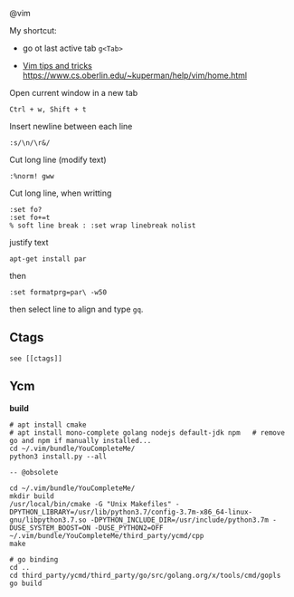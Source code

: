 @vim

My shortcut:
- go ot last active tab `g<Tab>`

* [Vim tips and tricks](html/vim-tips-tricks/home.html)
https://www.cs.oberlin.edu/~kuperman/help/vim/home.html


Open current window in a new tab

    Ctrl + w, Shift + t 


Insert newline between each line

    :s/\n/\r&/


Cut long line (modify text)

    :%norm! gww


Cut long line, when writting

    :set fo?
    :set fo+=t
    % soft line break : :set wrap linebreak nolist


justify text

    apt-get install par

then

    :set formatprg=par\ -w50

then select line to align and type `gq`.

## Ctags

    see [[ctags]]

## Ycm

**build**

    # apt install cmake
    # apt install mono-complete golang nodejs default-jdk npm   # remove go and npm if manually installed...
    cd ~/.vim/bundle/YouCompleteMe/
    python3 install.py --all

    -- @obsolete

    cd ~/.vim/bundle/YouCompleteMe/
    mkdir build
    /usr/local/bin/cmake -G "Unix Makefiles" -DPYTHON_LIBRARY=/usr/lib/python3.7/config-3.7m-x86_64-linux-gnu/libpython3.7.so -DPYTHON_INCLUDE_DIR=/usr/include/python3.7m -DUSE_SYSTEM_BOOST=ON -DUSE_PYTHON2=OFF ~/.vim/bundle/YouCompleteMe/third_party/ycmd/cpp
    make

    # go binding
    cd ..
    cd third_party/ycmd/third_party/go/src/golang.org/x/tools/cmd/gopls
    go build
